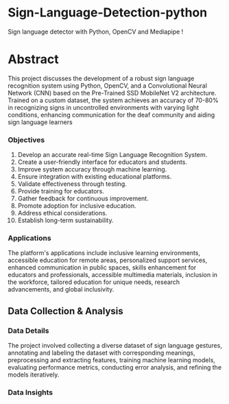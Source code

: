 # Sign-Language-Detection-python

Sign language detector with Python, OpenCV and Mediapipe !

# Abstract
This project discusses the development of a robust sign language recognition system using Python, OpenCV, and a Convolutional Neural Network (CNN) based on the Pre-Trained SSD MobileNet V2 architecture. Trained on a custom dataset, the system achieves an accuracy of 70-80% in recognizing signs in uncontrolled environments with varying light conditions, enhancing communication for the deaf community and aiding sign language learners

### Objectives

1. Develop an accurate real-time Sign Language Recognition System.
2. Create a user-friendly interface for educators and students.
3. Improve system accuracy through machine learning.
4. Ensure integration with existing educational platforms.
5. Validate effectiveness through testing.
6. Provide training for educators.
7. Gather feedback for continuous improvement.
8. Promote adoption for inclusive education.
9. Address ethical considerations.
10. Establish long-term sustainability.

### Applications

The platform's applications include inclusive learning environments, accessible education for remote areas, personalized support services, enhanced communication in public spaces, skills enhancement for educators and professionals, accessible multimedia materials, inclusion in the workforce, tailored education for unique needs, research advancements, and global inclusivity.

## Data Collection & Analysis

### Data Details

The project involved collecting a diverse dataset of sign language gestures, annotating and labeling the dataset with corresponding meanings, preprocessing and extracting features, training machine learning models, evaluating performance metrics, conducting error analysis, and refining the models iteratively.

### Data Insights




